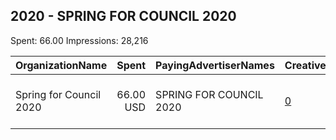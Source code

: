 ## 2020 - SPRING FOR COUNCIL 2020 
Spent: 66.00
Impressions: 28,216

|OrganizationName|Spent|PayingAdvertiserNames|CreativeUrls|Impressions|Genders|AgeBrackets|CountryCodes|BillingAddresses|CandidateBallotInformation|
|:---|---:|:---|:---|---:|:---|:---|:---|:---|:---|
|Spring for Council 2020|66.00 USD|SPRING FOR COUNCIL 2020|[0](https://www.snap.com/political-ads/asset/57b48958b7753e1c4fd9eda56a415c58014cf82e9884aefb91219d1eff2b2ede?mediaType=jpeg)|28,216|||united states|"18025 Stoney Creek Way,Morgan Hill,95037,US"|Paid for by Spring for Council 2020|
